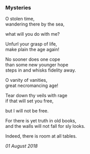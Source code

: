 ### Mysteries

O stolen time,\
wandering there by the sea,

what will you do with me?

Unfurl your grasp of life,\
make plain the age again!

No sooner does one cope\
than some new younger hope\
steps in and whisks fidelity away.

O vanity of vanities,\
great necromancing age!


Tear down thy veils with rage\
if that will set you free,

but I will not be free.

For there is yet truth in old books,\
and the walls will not fall for sly looks.

Indeed, there is room at all tables.

*01 August 2018*
